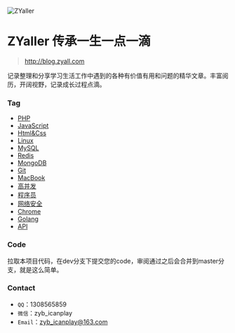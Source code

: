 ![ZYaller](https://raw.githubusercontent.com/ZYallers/ZYaller/master/static/image/password.jpg)

# ZYaller 传承一生一点一滴
> http://blog.zyall.com

记录整理和分享学习生活工作中遇到的各种有价值有用和问题的精华文章。丰富阅历，开阔视野，记录成长过程点滴。

### Tag

- [PHP](https://github.com/ZYallers/ZYaller/tree/master/tag/php)
- [JavaScript](https://github.com/ZYallers/ZYaller/tree/master/tag/javascript)
- [Html&Css](https://github.com/ZYallers/ZYaller/tree/master/tag/html-css)
- [Linux](https://github.com/ZYallers/ZYaller/tree/master/tag/linux)
- [MySQL](https://github.com/ZYallers/ZYaller/tree/master/tag/mysql)
- [Redis](https://github.com/ZYallers/ZYaller/tree/master/tag/redis)
- [MongoDB](https://github.com/ZYallers/ZYaller/tree/master/tag/mongodb)
- [Git](https://github.com/ZYallers/ZYaller/tree/master/tag/git)
- [MacBook](https://github.com/ZYallers/ZYaller/tree/master/tag/macbook)
- [高并发](https://github.com/ZYallers/ZYaller/tree/master/tag/high-concurrent)
- [程序员](https://github.com/ZYallers/ZYaller/tree/master/tag/programmer)
- [网络安全](https://github.com/ZYallers/ZYaller/tree/master/tag/network-safety)
- [Chrome](https://github.com/ZYallers/ZYaller/tree/master/tag/chrome)
- [Golang](https://github.com/ZYallers/ZYaller/tree/master/tag/golang)
- [API](https://github.com/ZYallers/ZYaller/tree/master/tag/api)

### Code

拉取本项目代码，在dev分支下提交您的code，审阅通过之后会合并到master分支，就是这么简单。

### Contact

- `QQ`：1308565859
- `微信`：zyb_icanplay
- `Email`：zyb_icanplay@163.com

